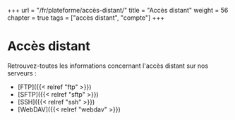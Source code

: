 +++
url = "/fr/plateforme/accès-distant/"
title = "Accès distant"
weight = 56
chapter = true
tags = ["accès distant", "compte"]
+++

# Accès distant

Retrouvez-toutes les informations concernant l'accès distant sur nos serveurs :

* [FTP]({{< relref "ftp" >}})
* [SFTP]({{< relref "sftp" >}})
* [SSH]({{< relref "ssh" >}})
* [WebDAV]({{< relref "webdav" >}})
